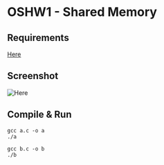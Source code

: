 # OSHW1 - Shared Memory

## Requirements

[Here](http://i.imgur.com/wgpF7N9.jpg)

## Screenshot

![Here]()

## Compile & Run

```
gcc a.c -o a
./a
```

```
gcc b.c -o b
./b
```